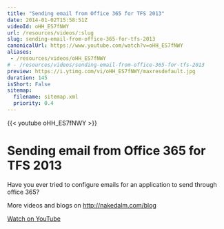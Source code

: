 ```yaml
---
title: "Sending email from Office 365 for TFS 2013"
date: 2014-01-02T15:58:51Z
videoId: oHH_ES7fNWY
url: /resources/videos/:slug
slug: sending-email-from-office-365-for-tfs-2013
canonicalUrl: https://www.youtube.com/watch?v=oHH_ES7fNWY
aliases:
 - /resources/videos/oHH_ES7fNWY
# - /resources/videos/sending-email-from-office-365-for-tfs-2013
preview: https://i.ytimg.com/vi/oHH_ES7fNWY/maxresdefault.jpg
duration: 145
isShort: False
sitemap:
  filename: sitemap.xml
  priority: 0.4
---
```


{{< youtube oHH_ES7fNWY >}}

# Sending email from Office 365 for TFS 2013

Have you ever tried to configure emails for an application to send through office 365?


More videos and blogs on http://nakedalm.com/blog

[Watch on YouTube](https://www.youtube.com/watch?v=oHH_ES7fNWY)
